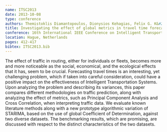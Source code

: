 ```yaml
---
name: ITSC2013
date: 2013-10-08
type: conference
authors: Themistoklis Diamantopoulos, Dionysios Kehagias, Felix G. K&#246;nig and Dimitrios Tzovaras
title: Investigating the effect of global metrics in travel time forecasting
conference: 16th International IEEE Conference on Intelligent Transportation Systems (ITSC)
location: Hague, Netherlands
pages: 412-417
bibtex: ITSC2013.bib
---
```


The effect of traffic in routing, either for individuals or fleets, becomes more and 
more noticeable as the social, economical, and the ecological effects that it has, seem 
to be crucial. Forecasting travel times is an interesting, yet challenging problem, 
which if taken into careful consideration, could have a positive impact on the 
effectiveness of Intelligent Transportation Systems. Upon analyzing the problem and 
describing its variances, this paper compares different methodologies on traffic 
prediction, along with analyzing the effect of metrics, such as Principal Component 
Analysis and Cross Correlation, when interpreting traffic data. We evaluate known 
literature methods along with a new prototype algorithmic variation of STARIMA, based on 
the use of global Coefficient of Determination, against two diverse datasets. The 
benchmarking results, which are promising, are discussed with respect to the distinct 
characteristics of the two datasets.
